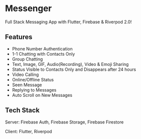 # Messenger

Full Stack Messaging App with Flutter, Firebase & Riverpod 2.0!

## Features

- Phone Number Authentication
- 1-1 Chatting with Contacts Only
- Group Chatting
- Text, Image, GIF, Audio(Recording), Video & Emoji Sharing
- Status Visible to Contacts Only and Disappears after 24 hours
- Video Calling
- Online/Offline Status
- Seen Message
- Replying to Messages
- Auto Scroll on New Messages

## Tech Stack

Server: Firebase Auth, Firebase Storage, Firebase Firestore

Client: Flutter, Riverpod

